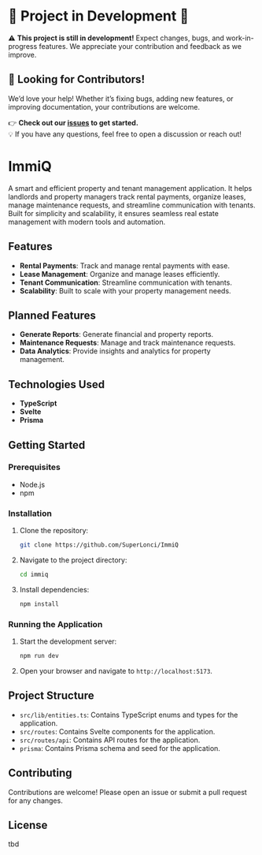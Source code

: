 # 🚧 Project in Development 🚧  

⚠️ **This project is still in development!** Expect changes, bugs, and work-in-progress features. 
We appreciate your contribution and feedback as we improve.  

## 🚀 Looking for Contributors!

We’d love your help! Whether it’s fixing bugs, adding new features, or improving documentation, your contributions are welcome.

👉 **Check out our [issues](https://github.com/SuperLonci/ImmiQ/issues) to get started.**  
💡 If you have any questions, feel free to open a discussion or reach out!


# ImmiQ

A smart and efficient property and tenant management application.
It helps landlords and property managers track rental payments, organize leases, manage maintenance requests, and
streamline communication with tenants.
Built for simplicity and scalability, it ensures seamless real estate management with modern tools and automation.

## Features

- **Rental Payments**: Track and manage rental payments with ease.
- **Lease Management**: Organize and manage leases efficiently.
- **Tenant Communication**: Streamline communication with tenants.
- **Scalability**: Built to scale with your property management needs.

## Planned Features

- **Generate Reports**: Generate financial and property reports.
- **Maintenance Requests**: Manage and track maintenance requests.
- **Data Analytics**: Provide insights and analytics for property management.

## Technologies Used

- **TypeScript**
- **Svelte**
- **Prisma**

## Getting Started

### Prerequisites

- Node.js
- npm

### Installation

1. Clone the repository:
    ```sh
    git clone https://github.com/SuperLonci/ImmiQ
    ```
2. Navigate to the project directory:
    ```sh
    cd immiq
    ```
3. Install dependencies:
    ```sh
    npm install
    ```

### Running the Application

1. Start the development server:
    ```sh
    npm run dev
    ```
2. Open your browser and navigate to `http://localhost:5173`.

## Project Structure

- `src/lib/entities.ts`: Contains TypeScript enums and types for the application.
- `src/routes`: Contains Svelte components for the application.
- `src/routes/api`: Contains API routes for the application.
- `prisma`: Contains Prisma schema and seed for the application.

## Contributing

Contributions are welcome! Please open an issue or submit a pull request for any changes.

## License

tbd
